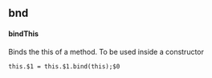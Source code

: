 ## bnd
#### bindThis
Binds the this of a method. To be used inside a constructor
```
this.$1 = this.$1.bind(this);$0
```